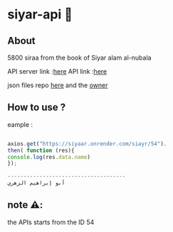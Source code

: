 # siyar-api :book:

## About 
5800 siraa from the book of Siyar alam al-nubala

API server link :[here](https://siyaar.onrender.com)
API link :[here](https://siyaar.onrender.com/siayr)

json files repo [here](https://github.com/beraoudabdelkhalek/siyar-celebrities) and the [owner](https://github.com/beraoudabdelkhalek) 


## How to use ? 
eample :
```javascript 

axios.get("https://siyaar.onrender.com/siayr/54").
then( function (res){
console.log(res.data.name)
});

-------------------------------------
أبو إبراهيم الزهري

```

## note ⚠️:
the APIs starts from the ID 54 
